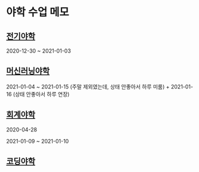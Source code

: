 # 야학 수업 메모

## [전기야학](./electricity/README.md)
2020-12-30 ~ 2021-01-03

## [머신러닝야학](./ml/README.md)
2021-01-04 ~ 2021-01-15 (주말 제외였는데, 상태 안좋아서 하루 미룸) + 2021-01-16 (상태 안좋아서 하루 연장)

## [회계야학](./acc/README.md)
2020-04-28

2021-01-09 ~ 2021-01-10

## [코딩야학](./coding/README.md)
